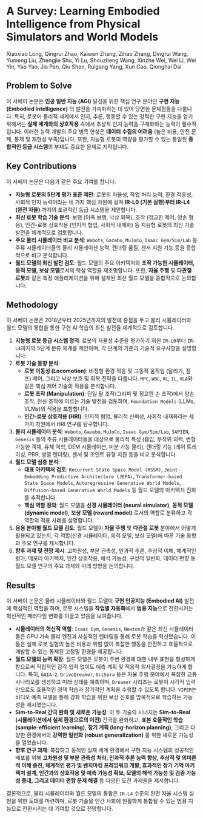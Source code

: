 # A Survey: Learning Embodied Intelligence from Physical Simulators and World Models
Xiaoxiao Long, Qingrui Zhao, Kaiwen Zhang, Zihao Zhang, Dingrui Wang, Yumeng Liu, Zhengjie Shu, Yi Lu, Shouzheng Wang, Xinzhe Wei, Wei Li, Wei Yin, Yao Yao, Jia Pan, Qiu Shen, Ruigang Yang, Xun Cao, Qionghai Dai

## Problem to Solve
이 서베이 논문은 **인공 일반 지능 (AGI)** 달성을 위한 핵심 연구 분야인 **구현 지능 (Embodied Intelligence)** 의 발전을 가속화하는 데 있어 당면한 문제점들을 다룹니다. 특히, 로봇이 물리적 세계에서 인지, 추론, 행동할 수 있는 강력한 구현 지능을 얻기 위해서는 **실제 세계와의 상호작용** 속에서 추상적 인지 능력을 구체화하는 능력이 필수적입니다. 이러한 능력 개발의 주요 병목 현상은 **데이터 수집의 어려움** (높은 비용, 안전 문제, 통제 및 재현성 부족)입니다. 또한, 지능형 로봇의 역량을 평가할 수 있는 통일된 **종합적인 등급 시스템**의 부재도 중요한 문제로 지적됩니다.

## Key Contributions
이 서베이 논문은 다음과 같은 주요 기여를 합니다:
*   **지능형 로봇의 5단계 평가 표준 제안**: 로봇의 자율성, 작업 처리 능력, 환경 적응성, 사회적 인지 능력이라는 네 가지 핵심 차원에 걸쳐 **IR-L0 (기본 실행)부터 IR-L4 (완전 자율)** 까지의 포괄적인 등급 시스템을 제안합니다.
*   **최신 로봇 학습 기술 분석**: 보행 (이족 보행, 낙상 회복), 조작 (정교한 제어, 양손 협응), 인간-로봇 상호작용 (인지적 협업, 사회적 내재화) 등 지능형 로봇의 최신 기술 발전을 체계적으로 검토합니다.
*   **주요 물리 시뮬레이터 비교 분석**: `Webots`, `Gazebo`, `MuJoCo`, `Isaac Gym/Sim/Lab` 등 주류 시뮬레이터들의 물리 시뮬레이션 능력, 렌더링 품질, 센서 지원 기능 등을 종합적으로 비교 분석합니다.
*   **월드 모델의 최신 발전 검토**: 월드 모델의 주요 아키텍처와 **조작 가능한 시뮬레이터, 동적 모델, 보상 모델**로서의 핵심 역할을 재조명합니다. 또한, **자율 주행** 및 **다관절 로봇**과 같은 특정 애플리케이션을 위해 설계된 최신 월드 모델을 종합적으로 논의합니다.

## Methodology
이 서베이 논문은 2018년부터 2025년까지의 발전에 중점을 두고 물리 시뮬레이터와 월드 모델의 통합을 통한 구현 AI 학습의 최신 발전을 체계적으로 검토합니다.
1.  **지능형 로봇 등급 시스템 정의**: 로봇의 자율성 수준을 평가하기 위한 `IR-L0`부터 `IR-L4`까지의 5단계 분류 체계를 제안하며, 각 단계의 기준과 기술적 요구사항을 설명합니다.
2.  **로봇 기술 동향 분석**:
    *   **로봇 이동성 (Locomotion)**: 비정형 환경 적응 및 고동적 움직임 (달리기, 점프) 제어, 그리고 낙상 보호 및 회복 전략을 다룹니다. `MPC`, `WBC`, `RL`, `IL`, `VLA`와 같은 핵심 제어 기술의 적용을 분석합니다.
    *   **로봇 조작 (Manipulation)**: 단일 팔 조작(그리퍼 및 정교한 손 조작)에서 양손 조작, 전신 조작에 이르는 기술 발전을 검토하며, `Foundation Models` (LLMs, VLMs)의 적용을 포함합니다.
    *   **인간-로봇 상호작용 (HRI)**: 인지적 협업, 물리적 신뢰성, 사회적 내재화라는 세 가지 차원에서 HRI 연구를 탐구합니다.
3.  **물리 시뮬레이터 분석**: `Webots`, `Gazebo`, `MuJoCo`, `Isaac Gym/Sim/Lab`, `SAPIEN`, `Genesis` 등의 주류 시뮬레이터들을 대상으로 물리적 특성 (흡입, 무작위 외력, 변형 가능한 객체, 유체 역학, DEM 시뮬레이션, 미분 가능 물리), 렌더링 기능 (레이 트레이싱, PBR, 병렬 렌더링), 센서 및 조인트 유형 지원 등을 비교 분석합니다.
4.  **월드 모델 심층 분석**:
    *   **대표 아키텍처 검토**: `Recurrent State Space Model (RSSM)`, `Joint-Embedding Predictive Architecture (JEPA)`, `Transformer-based State Space Models`, `Autoregressive Generative World Models`, `Diffusion-based Generative World Models` 등 월드 모델의 아키텍처 진화를 추적합니다.
    *   **핵심 역할 정의**: 월드 모델을 **신경 시뮬레이터 (neural simulator)**, **동적 모델 (dynamic model)**, **보상 모델 (reward model)** 로서의 역할로 분류하고 각 역할의 적용 사례를 설명합니다.
5.  **응용 분야별 월드 모델 검토**: 월드 모델이 **자율 주행** 및 **다관절 로봇** 분야에서 어떻게 활용되고 있는지, 각 역할(신경 시뮬레이터, 동적 모델, 보상 모델)에 따른 기술 동향과 주요 연구를 제시합니다.
6.  **향후 과제 및 전망 제시**: 고차원성, 부분 관측성, 인과적 추론, 추상적 이해, 체계적인 평가, 메모리 아키텍처, 인간 상호작용, 해석 가능성, 구성적 일반화, 데이터 편향 등 월드 모델 연구의 주요 과제와 미래 방향을 논의합니다.

## Results
이 서베이 논문은 물리 시뮬레이터와 월드 모델이 **구현 인공지능 (Embodied AI)** 발전에 핵심적인 역할을 하며, 로봇 시스템을 **작업별 자동화**에서 **범용 지능**으로 전환시키는 혁신적인 패러다임 변화를 이끌고 있음을 보여줍니다.

*   **시뮬레이터의 혁신적 역할**: `Isaac Gym`, `Genesis`, `Newton`과 같은 최신 시뮬레이터들은 GPU 가속 물리 엔진과 사실적인 렌더링을 통해 로봇 학습을 혁신했습니다. 이들은 실제 로봇 실험의 높은 비용과 위험 없이 복잡한 행동을 안전하고 효율적으로 개발할 수 있는 통제된 고정밀 환경을 제공합니다.
*   **월드 모델의 능력 확장**: 월드 모델은 로봇이 주변 환경에 대한 내부 표현을 형성하게 함으로써 직접적인 감각 입력 없이도 예측 계획 및 적응적 의사결정을 가능하게 합니다. 특히, `GAIA-2`, `DriveDreamer`, `OccSora` 등은 자율 주행 분야에서 복잡한 교통 시나리오를 생성하고 미래 상태를 예측하며, `Dreamer` 시리즈는 로봇이 시각적 입력만으로도 효율적인 정책 학습과 장기적인 계획을 수행할 수 있도록 합니다. `VIPER`는 비디오 예측 모델을 통해 강화 학습을 위한 보상 신호를 암묵적으로 학습하는 가능성을 제시했습니다.
*   **Sim-to-Real 간극 완화 및 새로운 가능성**: 이 두 기술의 시너지는 **Sim-to-Real (시뮬레이션에서 실제 환경으로의 이전)** 간극을 완화하고, **표본 효율적인 학습 (sample-efficient learning)**, **장기 계획 (long-horizon planning)**, 그리고 다양한 환경에서의 **강력한 일반화 (robust generalization)** 를 위한 새로운 가능성을 열었습니다.
*   **향후 연구 과제**: 복잡하고 동적인 실제 세계 환경에서 구현 지능 시스템의 성공적인 배포를 위해 **고차원성 및 부분 관측성 처리, 인과적 추론 능력 향상, 추상적 및 의미론적 이해 증진, 체계적인 평가 및 벤치마킹 프레임워크 개발, 효과적인 장기 기억 아키텍처 설계, 인간과의 상호작용 및 예측 가능성 확보, 모델의 해석 가능성 및 검증 가능성 증대, 그리고 데이터 편향 문제 해결** 등 다양한 도전 과제들을 제시합니다.

결론적으로, 물리 시뮬레이터와 월드 모델의 통합은 `IR-L4` 수준의 완전 자율 시스템 실현을 위한 토대를 마련하며, 로봇 기술을 인간 사회에 원활하게 통합될 수 있는 범용 지능으로 전환시키는 데 기여할 것으로 전망합니다.
